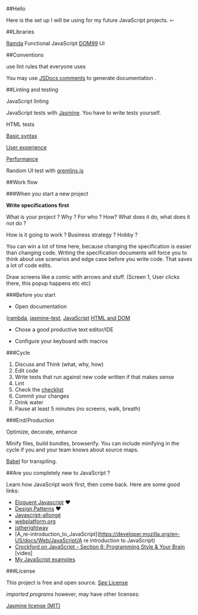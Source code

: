 ##Hello

Here is the set up I will be using for my future JavaScript projects. ➳



##Libraries

[Ramda](https://github.com/ramda/ramda) Functional JavaScript
[DOM99](https://github.com/GrosSacASac/DOM99) UI



##Conventions

use lint rules that everyone uses

You may use [JSDocs comments](https://github.com/jsdoc3/jsdoc) to generate documentation .


##Linting and testing

JavaScript linting

JavaScript tests with [Jasmine](https://github.com/jasmine/jasmine). You have to write tests yourself.

HTML tests 

[Basic syntax](http://validator.w3.org/)

[User experience](https://www.modern.ie/en-us)

[Performance](http://yslow.org/)

Random UI test with [gremlins.js](https://github.com/marmelab/gremlins.js)

##Work flow


###When you start a new project

__Write specifications first__

What is your project ? Why ? For who ? How? What does it do, what does it not do ?

How is it going to work ? Business strategy ? Hobby ?

You can win a lot of time here, because changing the specification is easier than changing code. Writing the specification documents will force you to think about use scenarios and edge case before you write code. That saves a lot of code edits.

Draw screens like a comic with arrows and stuff.
(Screen 1, User clicks there, this popup happens etc etc)


###Before you start

* Open documentation

([rambda](http://ramdajs.com/docs/),
[jasmine-test](http://jasmine.github.io/edge/introduction.html),
[JavaScript](https://developer.mozilla.org/en-US/docs/Web/JavaScript/Reference/Global_Objects)
[HTML and DOM](https://developers.whatwg.org/)

* Chose a good productive text editor/IDE

* Configure your keyboard with macros

###Cycle

1. Discuss and Think (what, why, how)
2. Edit code
3. Write tests that run against new code written if that makes sense
4. Lint
5. Check the [checklist](checklist.md)
6. Commit your changes
7. Drink water
8. Pause at least 5 minutes (no screens, walk, breath)


###End/Production

Optimize, decorate, enhance

Minify files, build bundles, browserify.
You can include minifying in the cycle if you and your team knows about source maps.

[Babel](http://babeljs.io/) for transpiling.


##Are you completely new to JavaScript ?

Learn how JavaScript work first, then come back. Here are some good links:

* [Eloquent Javascript](http://eloquentjavascript.net/) ❤
* [Design Patterns](http://addyosmani.com/resources/essentialjsdesignpatterns/book/) ❤
* [Javascript-allongé](https://leanpub.com/javascript-allonge/read)
* [webplatform.org](http://www.webplatform.org/)
* [jstherightway](http://jstherightway.org/#getting-started)
* [A_re-introduction_to_JavaScript](https://developer.mozilla.org/en-US/docs/Web/JavaScript/A re introduction to JavaScript)
* [Crockford on JavaScript - Section 8: Programming Style & Your Brain ](https://www.youtube.com/watch?v=taaEzHI9xyY)[video]
* [My JavaScript examples](https://github.com/GrosSacASac/JavaScript-Set-Up/tree/master/js/examples)



###License

This project is free and open source. [See License](LICENSE.txt)

_imported programs_ however, may have other licenses:

[Jasmine license (MIT)](https://github.com/jasmine/jasmine/blob/master/MIT.LICENSE)

